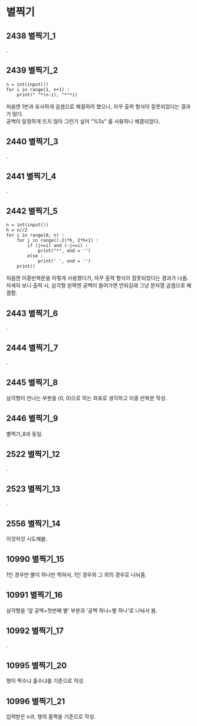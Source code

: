 별찍기
======

2438 별찍기_1
-------------
.

2439 별찍기_2
-------------
```
n = int(input())
for i in range(1, n+1) :
    print(" "*(n-i), "*"*i)
```
처음엔 1번과 유사하게 곱셈으로 해결하려 했으나, 자꾸 출력 형식이 잘못되었다는 결과가 떴다.   
공백이 일정하게 뜨지 않아 그런가 싶어 "%5s" 를 사용하니 해결되었다.

2440 별찍기_3
-------------
.


2441 별찍기_4
-------------
.

2442 별찍기_5
-------------
```
n = int(input())
h = n//2
for i in range(0, n) :
    for j in range((-2)*h, 2*h+1) :
        if (j<=i) and (-j<=i) :
            print("*", end = '')
        else :
            print(' ', end = '')
    print()
```
처음엔 이중반복문을 이렇게 사용했다가, 자꾸 출력 형식이 잘못되었다는 결과가 나옴.   
자세히 보니 출력 시, 삼각형 왼쪽엔 공백이 들어가면 안되길래 그냥 문자열 곱셈으로 해결함.


2443 별찍기_6
-------------
.

2444 별찍기_7
-------------
.

2445 별찍기_8
-------------
삼각형이 만나는 부분을 (0, 0)으로 하는 좌표로 생각하고 이중 반복분 작성.

2446 별찍기_9
-------------
별찍기_8과 동일.

2522 별찍기_12
-------------
.

2523 별찍기_13
-------------
.

2556 별찍기_14
--------------
이것저것 시도해봄.


10990 별찍기_15
--------------
1인 경우만 별이 하나만 찍혀서, 1인 경우와 그 외의 경우로 나눠줌.

10991 별찍기_16
---------------
삼각형을 '앞 공백+첫번째 별' 부분과 '공백 하나+별 하나'로 나눠서 봄.

10992 별찍기_17
---------------
.

10995 별찍기_20
--------------
행이 짝수냐 홀수냐를 기준으로 작성.


10996 별찍기_21
--------------
입력받은 n과, 행의 홀짝을 기준으로 작성.
